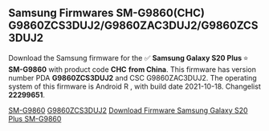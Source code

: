 <h2>Samsung Firmwares SM-G9860(CHC) G9860ZCS3DUJ2/G9860ZAC3DUJ2/G9860ZCS3DUJ2</h2>
Download the Samsung firmware for the ✅ <strong>Samsung Galaxy S20 Plus </strong> ⭐ <strong>SM-G9860</strong> with product code <strong>CHC</strong> <strong> from China</strong>. This firmware has version number PDA <strong>G9860ZCS3DUJ2</strong> and CSC G9860ZAC3DUJ2. The operating system of this firmware is Android R , with build date 2021-10-18. Changelist <strong>22299651</strong>.


[SM-G9860](https://samfirm.shop/samsung/model/SM-G9860)
[G9860ZCS3DUJ2](https://samfirm.shop/samsung/pda/G9860ZCS3DUJ2)
[Download Firmware Samsung Galaxy S20 Plus SM-G9860](https://samfirm.shop/samsung/firmware/465875)
